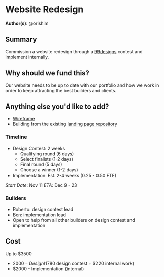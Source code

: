 # Website Redesign

**Author(s)**: @orishim

## Summary

Commission a website redesign through a [99designs](https://99designs.com) contest and implement internally.

## Why should we fund this?

Our website needs to be up to date with our portfolio and how we work in order to keep attracting the best builders and clients.

## Anything else you'd like to add?

- [Wireframe](https://docs.google.com/presentation/d/1P7jeGETFRJBKlyXUjk9j9-QUUa8BctjFVSwMaIyev6M)
- Building from the existing [landing page repository](https://github.com/dOrgTech/landing-page)

### Timeline

- Design Contest: 2 weeks
  - Qualifying round (6 days)
  - Select finalists (1-2 days)
  - Final round (5 days)
  - Choose a winner (1-2 days)
- Implementation: Est. 2-4 weeks (0.25 - 0.50 FTE)

*Start Date*: Nov 11
*ETA*: Dec 9 - 23

### Builders
- Roberto: design contest lead
- Ben: implementation lead
- Open to help from all other builders on design contest and implementation

## Cost

Up to $3500
- $2000 - Design ($1780 design contest + $220 internal work)
- $2000 - Implementation (internal)
